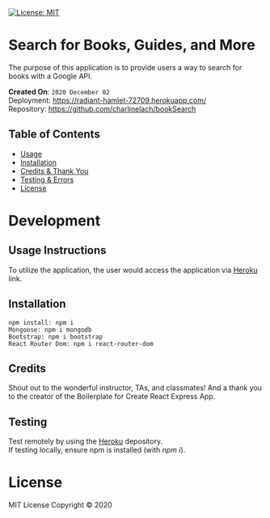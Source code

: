 [![License: MIT](https://img.shields.io/badge/License-MIT-red.svg)](https://opensource.org/licenses/MIT)

# Search for Books, Guides, and More
The purpose of this application is to provide users a way to search for books with a Google API.

**Created On**: `2020 December 02`
<br>
Deployment: https://radiant-hamlet-72709.herokuapp.com/
<br>
Repository: https://github.com/charlinelach/bookSearch

## Table of Contents
* [Usage](#usage)
* [Installation](#installation)
* [Credits & Thank You](#credits)
* [Testing & Errors](#testing)
* [License](#license)

# Development

## Usage Instructions
To utilize the application, the user would access the application via [Heroku](https://radiant-hamlet-72709.herokuapp.com/) link.

<!-- ![GIF](./src/gif.gif) -->

## Installation
```
npm install: npm i
Mongoose: npm i mongodb
Bootstrap: npm i bootstrap
React Router Dom: npm i react-router-dom
```

## Credits
Shout out to the wonderful instructor, TAs, and classmates! And a thank you to the creator of the Boilerplate for Create React Express App.

## Testing
Test remotely by using the [Heroku](https://radiant-hamlet-72709.herokuapp.com/) depository.
<br>
If testing locally, ensure npm is installed (with *npm i*).

# License
MIT License Copyright © 2020




<!-- # Create React Express App

## About This Boilerplate

This setup allows for a Node/Express/React app which can be easily deployed to Heroku.

The front-end React app will auto-reload as it's updated via webpack dev server, and the backend Express app will auto-reload independently with nodemon.

## Starting the app locally

Start by installing front and backend dependencies. While in this directory, run the following command:

```
npm install
```

This should install node modules within the server and the client folder.

After both installations complete, run the following command in your terminal:

```
npm start
```

Your app should now be running on <http://localhost:3000>. The Express server should intercept any AJAX requests from the client.

## Deployment (Heroku)

To deploy, simply add and commit your changes, and push to Heroku. As is, the NPM scripts should take care of the rest. -->